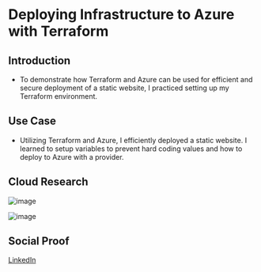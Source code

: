 <!-- This template removes the micro tutorial for a quicker post and removes images for a full template check out the 000-DAY-ARTICLE-LONG-TEMPLATE.MD-->
# Deploying Infrastructure to Azure with Terraform

## Introduction

-  To demonstrate how Terraform and Azure can be used for efficient and secure deployment of a static website, I practiced setting up my Terraform environment.

## Use Case

- Utilizing Terraform and Azure, I efficiently deployed a static website. I learned to setup variables to prevent hard coding values and how to deploy to Azure with a provider.

## Cloud Research

![image](https://github.com/ericrihm/100DaysOfCloud/assets/19367455/39bb78c8-4a09-42e0-a169-f9a1ff99f5ad)


![image](https://github.com/ericrihm/100DaysOfCloud/assets/19367455/64b61069-38e0-40b5-b304-ed34ebbadff8)


## Social Proof
[LinkedIn](https://www.linkedin.com/posts/ericrihm_azure-terraform-100daysofcloud-activity-7147086255237775360-bq5C?utm_source=share&utm_medium=member_desktop)
